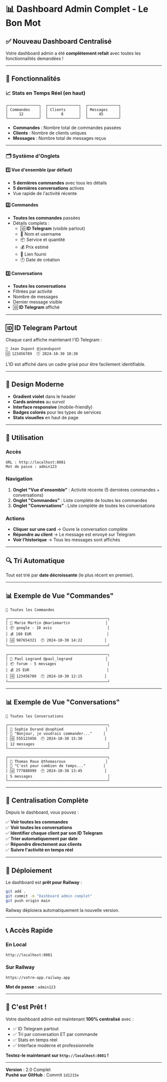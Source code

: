 # 📊 Dashboard Admin Complet - Le Bon Mot

## ✅ Nouveau Dashboard Centralisé

Votre dashboard admin a été **complètement refait** avec toutes les fonctionnalités demandées !

---

## 🎯 Fonctionnalités

### 📈 Stats en Temps Réel (en haut)

```
┌──────────────┐  ┌──────────────┐  ┌──────────────┐
│ Commandes    │  │ Clients      │  │ Messages     │
│     12       │  │      8       │  │     45       │
└──────────────┘  └──────────────┘  └──────────────┘
```

- **Commandes** : Nombre total de commandes passées
- **Clients** : Nombre de clients uniques
- **Messages** : Nombre total de messages reçus

---

### 🗂️ Système d'Onglets

#### 1️⃣ Vue d'ensemble (par défaut)
- **5 dernières commandes** avec tous les détails
- **5 dernières conversations** actives
- Vue rapide de l'activité récente

#### 2️⃣ Commandes
- **Toutes les commandes** passées
- Détails complets :
  - 🆔 **ID Telegram** (visible partout)
  - 👤 Nom et username
  - 📦 Service et quantité
  - 💰 Prix estimé
  - 🔗 Lien fourni
  - 🕐 Date de création

#### 3️⃣ Conversations
- **Toutes les conversations**
- Filtrées par activité
- Nombre de messages
- Dernier message visible
- 🆔 **ID Telegram** affiché

---

## 🆔 ID Telegram Partout

Chaque card affiche maintenant l'ID Telegram :

```
👤 Jean Dupont @jeandupont
🆔 123456789  🕐 2024-10-30 10:30
```

L'ID est affiché dans un cadre grisé pour être facilement identifiable.

---

## 🎨 Design Moderne

- **Gradient violet** dans le header
- **Cards animées** au survol
- **Interface responsive** (mobile-friendly)
- **Badges colorés** pour les types de services
- **Stats visuelles** en haut de page

---

## 📱 Utilisation

### Accès

```
URL : http://localhost:8081
Mot de passe : admin123
```

### Navigation

1. **Onglet "Vue d'ensemble"** : Activité récente (5 dernières commandes + conversations)
2. **Onglet "Commandes"** : Liste complète de toutes les commandes
3. **Onglet "Conversations"** : Liste complète de toutes les conversations

### Actions

- **Cliquer sur une card** → Ouvre la conversation complète
- **Répondre au client** → Le message est envoyé sur Telegram
- **Voir l'historique** → Tous les messages sont affichés

---

## 🔍 Tri Automatique

Tout est trié par **date décroissante** (le plus récent en premier).

---

## 📊 Exemple de Vue "Commandes"

```
🛒 Toutes les Commandes

┌─────────────────────────────────────────────┐
│ 👤 Marie Martin @mariemartin                │
│ 📦 google - 10 avis                         │
│ 💰 180 EUR                                  │
│ 🆔 987654321  🕐 2024-10-30 14:22          │
└─────────────────────────────────────────────┘

┌─────────────────────────────────────────────┐
│ 👤 Paul Legrand @paul_legrand               │
│ 📦 forum - 5 messages                       │
│ 💰 25 EUR                                   │
│ 🆔 123456789  🕐 2024-10-30 12:15          │
└─────────────────────────────────────────────┘
```

---

## 📊 Exemple de Vue "Conversations"

```
💬 Toutes les Conversations

┌─────────────────────────────────────────────┐
│ 👤 Sophie Durand @sophied                   │
│ 💬 "Bonjour, je voudrais commander..."     │
│ 🆔 555123456  🕐 2024-10-30 15:30          │
│ 12 messages                                 │
└─────────────────────────────────────────────┘

┌─────────────────────────────────────────────┐
│ 👤 Thomas Roux @thomasroux                  │
│ 💬 "C'est pour combien de temps..."        │
│ 🆔 777888999  🕐 2024-10-30 13:45          │
│ 5 messages                                  │
└─────────────────────────────────────────────┘
```

---

## 🎯 Centralisation Complète

Depuis le dashboard, vous pouvez :

✅ **Voir toutes les commandes**  
✅ **Voir toutes les conversations**  
✅ **Identifier chaque client par son ID Telegram**  
✅ **Trier automatiquement par date**  
✅ **Répondre directement aux clients**  
✅ **Suivre l'activité en temps réel**

---

## 🚀 Déploiement

Le dashboard est **prêt pour Railway** :

```bash
git add .
git commit -m "Dashboard admin complet"
git push origin main
```

Railway déploiera automatiquement la nouvelle version.

---

## 📞 Accès Rapide

### En Local
```
http://localhost:8081
```

### Sur Railway
```
https://votre-app.railway.app
```

**Mot de passe** : `admin123`

---

## 🎉 C'est Prêt !

Votre dashboard admin est maintenant **100% centralisé** avec :
- ✅ ID Telegram partout
- ✅ Tri par conversation ET par commande
- ✅ Stats en temps réel
- ✅ Interface moderne et professionnelle

**Testez-le maintenant sur `http://localhost:8081` !**

---

**Version** : 2.0 Complet  
**Pushé sur GitHub** : Commit `1d1215e`

